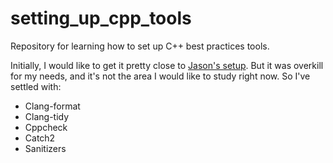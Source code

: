 # setting_up_cpp_tools
Repository for learning how to set up C++ best practices tools.

Initially, I would like to get it pretty close to [Jason's setup](https://github.com/cpp-best-practices/cmake_conan_boilerplate_template). But it was overkill for my needs,
and it's not the area I would like to study right now.
So I've settled with:
* Clang-format
* Clang-tidy
* Cppcheck
* Catch2
* Sanitizers
